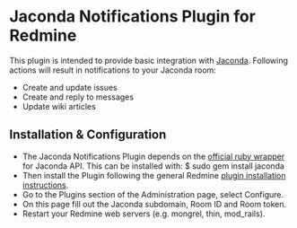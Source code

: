 # Jaconda Notifications Plugin for Redmine

This plugin is intended to provide basic integration with [Jaconda](http://jaconda.im).
Following actions will result in notifications to your Jaconda room:

- Create and update issues
- Create and reply to messages
- Update wiki articles

## Installation & Configuration

- The Jaconda Notifications Plugin depends on the [official ruby wrapper](http://github.com/mironov/jaconda-api) for Jaconda API. This can be installed with:
    $ sudo gem install jaconda
- Then install the Plugin following the general Redmine [plugin installation instructions](http://www.redmine.org/wiki/redmine/Plugins).
- Go to the Plugins section of the Administration page, select Configure.
- On this page fill out the Jaconda subdomain, Room ID and Room token.
- Restart your Redmine web servers (e.g. mongrel, thin, mod_rails).
